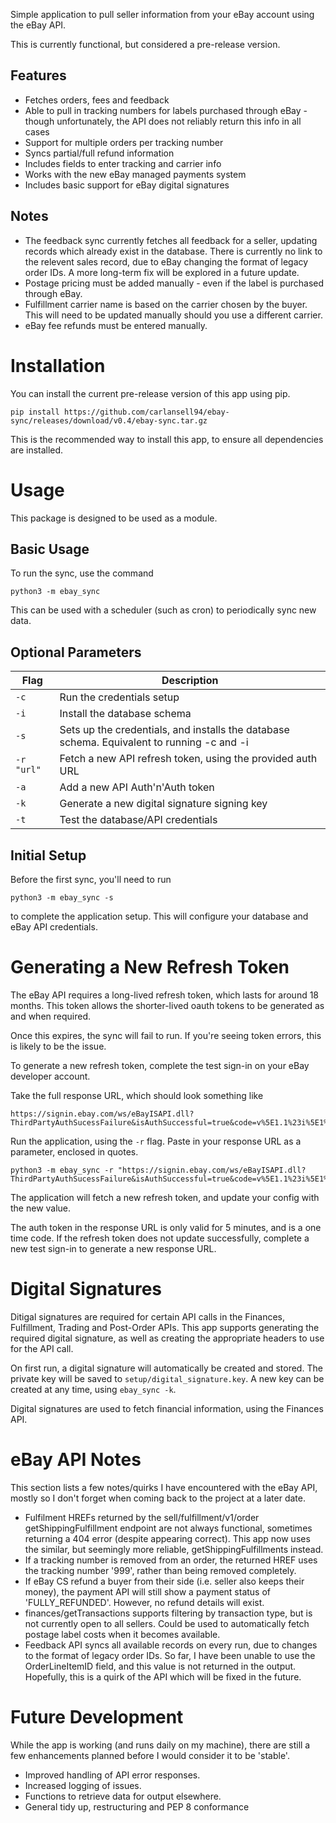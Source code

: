 Simple application to pull seller information from your eBay account using the eBay API.

This is currently functional, but considered a pre-release version.

## Features
* Fetches orders, fees and feedback
* Able to pull in tracking numbers for labels purchased through eBay - though unfortunately, the API does not reliably return this info in all cases
* Support for multiple orders per tracking number
* Syncs partial/full refund information
* Includes fields to enter tracking and carrier info
* Works with the new eBay managed payments system
* Includes basic support for eBay digital signatures

## Notes
* The feedback sync currently fetches all feedback for a seller, updating records which already exist in the database. There is currently no link to the relevent sales record, due to eBay changing the format of legacy order IDs. A more long-term fix will be explored in a future update.
* Postage pricing must be added manually - even if the label is purchased through eBay.
* Fulfillment carrier name is based on the carrier chosen by the buyer. This will need to be updated manually should you use a different carrier.
* eBay fee refunds must be entered manually.

# Installation
You can install the current pre-release version of this app using pip.

```
pip install https://github.com/carlansell94/ebay-sync/releases/download/v0.4/ebay-sync.tar.gz
```

This is the recommended way to install this app, to ensure all dependencies are installed.

# Usage
This package is designed to be used as a module.

## Basic Usage
To run the sync, use the command

```
python3 -m ebay_sync
```

This can be used with a scheduler (such as cron) to periodically sync new data.

## Optional Parameters


| Flag           | Description |
| -------------- | ----------- |
| ```-c```       | Run the credentials setup |
| ```-i```       | Install the database schema |
| ```-s```       | Sets up the credentials, and installs the database schema. Equivalent to running -c and -i |
| ```-r "url"``` | Fetch a new API refresh token, using the provided auth URL |
| ```-a```       | Add a new API Auth'n'Auth token |
| ```-k```       | Generate a new digital signature signing key |
| ```-t```       | Test the database/API credentials |

## Initial Setup

Before the first sync, you'll need to run

```
python3 -m ebay_sync -s
```

to complete the application setup. This will configure your database and eBay API credentials.

# Generating a New Refresh Token
The eBay API requires a long-lived refresh token, which lasts for around 18 months. This token allows the shorter-lived oauth tokens to be generated as and when required.

Once this expires, the sync will fail to run. If you're seeing token errors, this is likely to be the issue.

To generate a new refresh token, complete the test sign-in on your eBay developer account.

Take the full response URL, which should look something like

```
https://signin.ebay.com/ws/eBayISAPI.dll?ThirdPartyAuthSucessFailure&isAuthSuccessful=true&code=v%5E1.1%23i%5E1%23p%5E3%23I%5E3%23f%5E0%23r%5E1%23t%5EUl41XzW5E8kLaWafjhuUGYIWR8yDQADuhDUWDN763tz&expires_in=299
```

Run the application, using the ```-r``` flag. Paste in your response URL as a parameter, enclosed in quotes.

```
python3 -m ebay_sync -r "https://signin.ebay.com/ws/eBayISAPI.dll?ThirdPartyAuthSucessFailure&isAuthSuccessful=true&code=v%5E1.1%23i%5E1%23p%5E3%23I%5E3%23f%5E0%23r%5E1%23t%5EUl41XzW5E8kLaWafjhuUGYIWR8yDQADuhDUWDN763tz&expires_in=299"
```

The application will fetch a new refresh token, and update your config with the new value.

The auth token in the response URL is only valid for 5 minutes, and is a one time code. If the refresh token does not update successfully, complete a new test sign-in to generate a new response URL.

# Digital Signatures
Ditigal signatures are required for certain API calls in the Finances, Fulfillment, Trading and Post-Order APIs. This app supports generating the required digital signature, as well as creating the appropriate headers to use for the API call.

On first run, a digital signature will automatically be created and stored. The private key will be saved to ```setup/digital_signature.key```. A new key can be created at any time, using ```ebay_sync -k```.

Digital signatures are used to fetch financial information, using the Finances API.

# eBay API Notes
This section lists a few notes/quirks I have encountered with the eBay API, mostly so I don't forget when coming back to the project at a later date.

* Fulfilment HREFs returned by the sell/fulfillment/v1/order getShippingFulfillment endpoint are not always functional, sometimes returning a 404 error (despite appearing correct). This app now uses the similar, but seemingly more reliable, getShippingFulfillments instead.
* If a tracking number is removed from an order, the returned HREF uses the tracking number '999', rather than being removed completely.
* If eBay CS refund a buyer from their side (i.e. seller also keeps their money), the payment API will still show a payment status of 'FULLY_REFUNDED'. However, no refund details will exist.
* finances/getTransactions supports filtering by transaction type, but is not currently open to all sellers. Could be used to automatically fetch postage label costs when it becomes available.
* Feedback API syncs all available records on every run, due to changes to the format of legacy order IDs. So far, I have been unable to use the OrderLineItemID field, and this value is not returned in the output. Hopefully, this is a quirk of the API which will be fixed in the future.

# Future Development
While the app is working (and runs daily on my machine), there are still a few enhancements planned before I would consider it to be 'stable'.

* Improved handling of API error responses.
* Increased logging of issues.
* Functions to retrieve data for output elsewhere.
* General tidy up, restructuring and PEP 8 conformance
